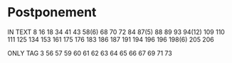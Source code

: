 # Postponement
IN TEXT
8 16 18 34 41 43 58(6) 68 70 72 84 87(5) 88 89 93 94(12)
109 110 111 125 134 153 161 175 176 183 186 187 191
194 196 196 198(6) 205 206

ONLY TAG
3 56 57 59 60 61 62 63 64 65 66 67 69 71 73
